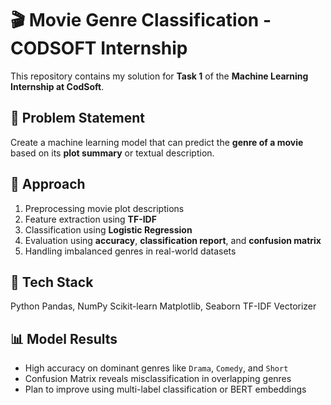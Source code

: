 # 🎬 Movie Genre Classification - CODSOFT Internship

This repository contains my solution for **Task 1** of the **Machine Learning Internship at CodSoft**.

## 📝 Problem Statement

Create a machine learning model that can predict the **genre of a movie** based on its **plot summary** or textual description.

## 🧠 Approach

1. Preprocessing movie plot descriptions
2. Feature extraction using **TF-IDF**
3. Classification using **Logistic Regression**
4. Evaluation using **accuracy**, **classification report**, and **confusion matrix**
5. Handling imbalanced genres in real-world datasets

## 🔧 Tech Stack

Python
Pandas, NumPy
Scikit-learn
Matplotlib, Seaborn
TF-IDF Vectorizer

## 📊 Model Results

* High accuracy on dominant genres like `Drama`, `Comedy`, and `Short`
* Confusion Matrix reveals misclassification in overlapping genres
* Plan to improve using multi-label classification or BERT embeddings


